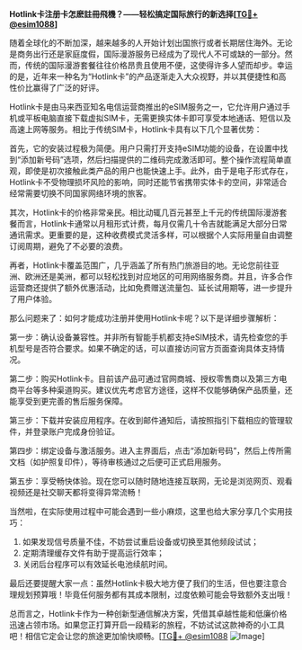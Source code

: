 **Hotlink卡注册卡怎麽註冊飛機？——轻松搞定国际旅行的新选择[[TG💪+ @esim1088](https://t.me/s/esim1088)]**

随着全球化的不断加深，越来越多的人开始计划出国旅行或者长期居住海外。无论是商务出行还是家庭度假，国际漫游服务已经成为了现代人不可或缺的一部分。然而，传统的国际漫游套餐往往价格昂贵且使用不便，这使得许多人望而却步。幸运的是，近年来一种名为“Hotlink卡”的产品逐渐走入大众视野，并以其便捷性和高性价比赢得了广泛的好评。

Hotlink卡是由马来西亚知名电信运营商推出的eSIM服务之一，它允许用户通过手机或平板电脑直接下载虚拟SIM卡，无需更换实体卡即可享受本地通话、短信以及高速上网等服务。相比于传统SIM卡，Hotlink卡具有以下几个显著优势：

首先，它的安装过程极为简便。用户只需打开支持eSIM功能的设备，在设置中找到“添加新号码”选项，然后扫描提供的二维码完成激活即可。整个操作流程简单直观，即使是初次接触此类产品的用户也能快速上手。此外，由于是电子形式存在，Hotlink卡不受物理损坏风险的影响，同时还能节省携带实体卡的空间，非常适合经常需要切换不同国家网络环境的旅客。

其次，Hotlink卡的价格非常亲民。相比动辄几百元甚至上千元的传统国际漫游套餐而言，Hotlink卡通常以月租形式计费，每月仅需几十令吉就能满足大部分日常通讯需求。更重要的是，这种收费模式灵活多样，可以根据个人实际用量自由调整订阅周期，避免了不必要的浪费。

再者，Hotlink卡覆盖范围广，几乎涵盖了所有热门旅游目的地。无论您前往亚洲、欧洲还是美洲，都可以轻松找到对应地区的可用网络服务商。并且，许多合作运营商还提供了额外优惠活动，比如免费赠送流量包、延长试用期等，进一步提升了用户体验。

那么问题来了：如何才能成功注册并使用Hotlink卡呢？以下是详细步骤解析：

第一步：确认设备兼容性。并非所有智能手机都支持eSIM技术，请先检查您的手机型号是否符合要求。如果不确定的话，可以直接访问官方页面查询具体支持情况。

第二步：购买Hotlink卡。目前该产品可通过官网商城、授权零售商以及第三方电商平台等多种渠道购买。建议优先考虑官方途径，这样不仅能够确保产品质量，还能享受到更完善的售后服务保障。

第三步：下载并安装应用程序。在收到邮件通知后，请按照指引下载相应的管理软件，并登录账户完成身份验证。

第四步：绑定设备与激活服务。进入主界面后，点击“添加新号码”，然后上传所需文档（如护照复印件），等待审核通过之后便可正式启用服务。

第五步：享受畅快体验。现在您可以随时随地连接互联网，无论是浏览网页、观看视频还是社交聊天都将变得异常流畅！

当然啦，在实际使用过程中可能会遇到一些小麻烦，这里也给大家分享几个实用技巧：

1. 如果发现信号质量不佳，不妨尝试重启设备或切换至其他频段试试；
2. 定期清理缓存文件有助于提高运行效率；
3. 关闭后台程序可以有效延长电池续航时间。

最后还要提醒大家一点：虽然Hotlink卡极大地方便了我们的生活，但也要注意合理规划预算哦！毕竟任何服务都有其成本限制，过度依赖可能会导致额外支出哦！

总而言之，Hotlink卡作为一种创新型通信解决方案，凭借其卓越性能和低廉价格迅速占领市场。如果您正打算开启一段精彩的旅程，不妨试试这款神奇的小工具吧！相信它定会让您的旅途更加愉快顺畅。[[TG💪+ @esim1088](https://t.me/s/esim1088) ![Image](https://i.postimg.cc/4NQfJmqS/Snipaste-2025-05-13-00-14-12.png)]